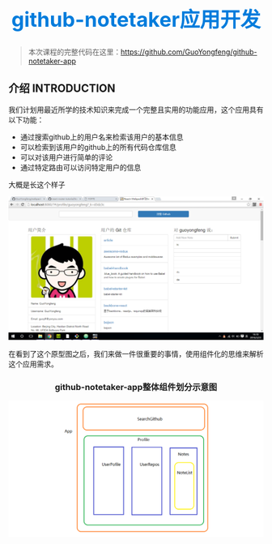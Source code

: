 <h1 style="font-size: 40px;text-align:center;color: #007cdc;">github-notetaker应用开发</h1>

> 本次课程的完整代码在这里：https://github.com/GuoYongfeng/github-notetaker-app

## 介绍 INTRODUCTION

我们计划用最近所学的技术知识来完成一个完整且实用的功能应用，这个应用具有以下功能：

- 通过搜索github上的用户名来检索该用户的基本信息
- 可以检索到该用户的github上的所有代码仓库信息
- 可以对该用户进行简单的评论
- 通过特定路由可以访问特定用户的信息

大概是长这个样子

<img src="../images/notetaker/demo.png" />

在看到了这个原型图之后，我们来做一件很重要的事情，使用组件化的思维来解析这个应用需求。

<h3 style="text-align: center;">github-notetaker-app整体组件划分示意图</h3>

<img src="../images/notetaker/notetaker.png" />
